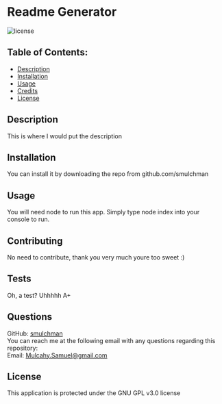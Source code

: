 # Readme Generator
![license](https://img.shields.io/badge/License-GPLv3-blue.svg)
## Table of Contents:
- [Description](#installation)
- [Installation](#installation)
- [Usage](#usage)
- [Credits](#credits)
- [License](#license)

## Description

This is where I would put the description
## Installation

You can install it by downloading the repo from github.com/smulchman
## Usage

You will need node to run this app. Simply type node index into your console to run.
## Contributing

No need to contribute, thank you very much youre too sweet :)

## Tests

Oh, a test? Uhhhhh A+
## Questions

GitHub: [smulchman](https://github.com/smulchman)  
You can reach me at the following email with any questions regarding this repository:  
Email: Mulcahy.Samuel@gmail.com
## License

This application is protected under the GNU GPL v3.0 license